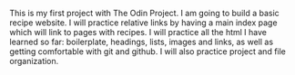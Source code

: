 This is my first project with The Odin Project. I am going to build a basic recipe website.
I will practice relative links by having a main index page which will link to pages with recipes. I will practice all the html I have learned so far: boilerplate, headings, lists, images and links, as well as getting comfortable with git and github. I will also practice project and file organization.